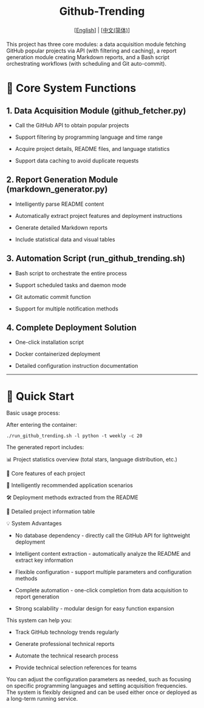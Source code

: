 <h1 align="center" style="border-bottom: none">
    <a href="" target="_blank">
        <alt="github-trending" src="" width="100" height="100">
    </a>
    <br>Github-Trending
</h1>


<div align="center" style="line-height: 2;">
  [<a href="/README.md">English</a>] | [<a href="/README_CN.md">中文(简体)</a>]
</div>

This project has three core modules: a data acquisition module fetching GitHub popular projects via API (with filtering and caching), a report generation module creating Markdown reports, and a Bash script orchestrating workflows (with scheduling and Git auto-commit). 

# 🎯 Core System Functions

## 1.  Data Acquisition Module (github_fetcher.py)

*   Call the GitHub API to obtain popular projects

*   Support filtering by programming language and time range

*   Acquire project details, README files, and language statistics

*   Support data caching to avoid duplicate requests

## 2.  Report Generation Module (markdown_generator.py)

*   Intelligently parse README content

*   Automatically extract project features and deployment instructions

*   Generate detailed Markdown reports

*   Include statistical data and visual tables

## 3.  Automation Script (run_github_trending.sh)

*   Bash script to orchestrate the entire process

*   Support scheduled tasks and daemon mode

*   Git automatic commit function

*   Support for multiple notification methods

## 4.  Complete Deployment Solution

*   One-click installation script

*   Docker containerized deployment

*   Detailed configuration instruction documentation

---


# 🚀 Quick Start

Basic usage process:

After entering the container:



```
./run_github_trending.sh -l python -t weekly -c 20
```

The generated report includes:

📊 Project statistics overview (total stars, language distribution, etc.)

🎯 Core features of each project

🎨 Intelligently recommended application scenarios

🛠️ Deployment methods extracted from the README

📝 Detailed project information table

💡 System Advantages



*   No database dependency - directly call the GitHub API for lightweight deployment

*   Intelligent content extraction - automatically analyze the README and extract key information

*   Flexible configuration - support multiple parameters and configuration methods

*   Complete automation - one-click completion from data acquisition to report generation

*   Strong scalability - modular design for easy function expansion

This system can help you:



*   Track GitHub technology trends regularly

*   Generate professional technical reports

*   Automate the technical research process

*   Provide technical selection references for teams

You can adjust the configuration parameters as needed, such as focusing on specific programming languages and setting acquisition frequencies. The system is flexibly designed and can be used either once or deployed as a long-term running service.